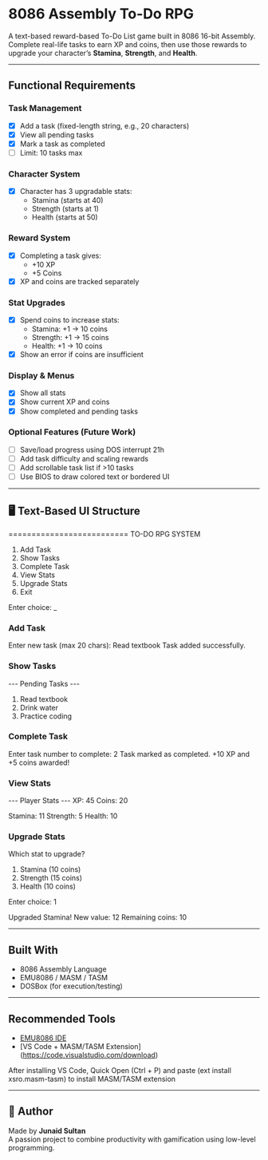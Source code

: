 # 8086 Assembly To-Do RPG

A text-based reward-based To-Do List game built in 8086 16-bit Assembly.  
Complete real-life tasks to earn XP and coins, then use those rewards to upgrade your character’s **Stamina**, **Strength**, and **Health**.

---

## Functional Requirements

### Task Management
- [x] Add a task (fixed-length string, e.g., 20 characters)
- [x] View all pending tasks
- [x] Mark a task as completed
- [ ] Limit: 10 tasks max

### Character System
- [x] Character has 3 upgradable stats:
  - Stamina (starts at 40)
  - Strength (starts at 1)
  - Health (starts at 50)

### Reward System
- [x] Completing a task gives:
  - +10 XP
  - +5 Coins
- [x] XP and coins are tracked separately

### Stat Upgrades
- [x] Spend coins to increase stats:
  - Stamina: +1 → 10 coins
  - Strength: +1 → 15 coins
  - Health: +1 → 10 coins
- [x] Show an error if coins are insufficient

### Display & Menus
- [x] Show all stats
- [x] Show current XP and coins
- [x] Show completed and pending tasks

### Optional Features (Future Work)
- [ ] Save/load progress using DOS interrupt 21h
- [ ] Add task difficulty and scaling rewards
- [ ] Add scrollable task list if >10 tasks
- [ ] Use BIOS to draw colored text or bordered UI

---

## 🖥️ Text-Based UI Structure

==========================
TO-DO RPG SYSTEM
1. Add Task
2. Show Tasks
3. Complete Task
4. View Stats
5. Upgrade Stats
6. Exit

Enter choice: _


### Add Task
Enter new task (max 20 chars): Read textbook
Task added successfully.


### Show Tasks
--- Pending Tasks ---
1. Read textbook
2. Drink water
3. Practice coding


### Complete Task
Enter task number to complete: 2
Task marked as completed.
+10 XP and +5 coins awarded!


### View Stats
--- Player Stats ---
XP: 45
Coins: 20

Stamina: 11
Strength: 5
Health: 10


### Upgrade Stats
Which stat to upgrade?

1. Stamina (10 coins)
2. Strength (15 coins)
3. Health (10 coins)

Enter choice: 1

Upgraded Stamina! New value: 12
Remaining coins: 10



---

## Built With
- 8086 Assembly Language
- EMU8086 / MASM / TASM
- DOSBox (for execution/testing)

---

## Recommended Tools
- [EMU8086 IDE](https://emu8086-microprocessor-emulator.en.softonic.com/)
- [VS Code + MASM/TASM Extension] (https://code.visualstudio.com/download)

After installing VS Code, Quick Open (Ctrl + P) and paste (ext install xsro.masm-tasm) to install MASM/TASM extension

---

## 📌 Author
Made by **Junaid Sultan**  
A passion project to combine productivity with gamification using low-level programming.
